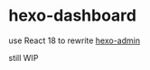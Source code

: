 # hexo-dashboard

use React 18 to rewrite [hexo-admin](https://github.com/jaredly/hexo-admin)

still WIP

